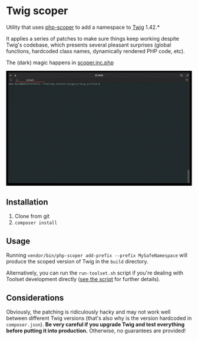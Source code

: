 # Twig scoper

Utility that uses [php-scoper](https://github.com/humbug/php-scoper) to add a 
namespace to [Twig](https://github.com/twigphp/Twig) 1.42.*

It applies a series of patches to make sure things keep working despite Twig's 
codebase, which presents several pleasant surprises (global functions, hardcoded class
names, dynamically rendered PHP code, etc).

The (dark) magic happens in [scoper.inc.php](./scoper.inc.php)

![](demo.gif)

## Installation

1. Clone from git
2. `composer install`

## Usage

Running `vendor/bin/php-scoper add-prefix --prefix MySafeNamespace` will produce the scoped version of 
Twig in the `build` directory.

Alternatively, you can run the `run-toolset.sh` script if you're dealing with
Toolset development directly ([see the script](./run-toolset.sh) for further 
details).

## Considerations

Obviously, the patching is ridiculously hacky and may not work well between 
different Twig versions (that's also why is the version hardcoded in `composer.json`).
**Be very careful if you upgrade Twig and test everything before putting it into
production.** Otherwise, no guarantees are provided! 

